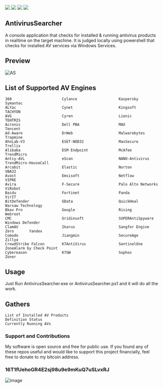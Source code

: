 <a href="https://github.com/chainski/AntivirusSearcher"><img src="https://img.shields.io/badge/OPEN--SOURCE-YES-green"></a>
<a href="https://github.com/chainski/AntivirusSearcher"><img src="https://img.shields.io/badge/license-GPL--3.0-orange"></a> 
<a href="https://github.com/chainski/AntivirusSearcher/releases"><img src="https://img.shields.io/github/v/release/Chainski/AntivirusSearcher"></a>
<a href="https://github.com/Chainski/AntivirusSearcher/blob/main/AntivirusSearcher.ps1"><img src="https://img.shields.io/badge/power-shell-blue"></a>


## AntivirusSearcher

A console application that checks for installed & running antivirus products in realtime on the target machine.
It is judged locally using powershell that checks for installed AV services via Windows Services.

## Preview 

![AS](https://user-images.githubusercontent.com/96607632/193723931-13afc236-f865-4a68-9dba-16beb1e17ef0.png)


## List of Supported AV Engines

```
360                       Cylance                   Kaspersky                 Symantec                
ALYac                     Cynet                     Kingsoft                  TACHYON                 
AVG                       Cyren                     Lionic                    TEHTRIS                 
Acronis                   Dell PBA                  MAX                       Tencent                 
Ad-Aware                  DrWeb                     Malwarebytes              Trapmine                
AhnLab-V3                 ESET-NOD32                MaxSecure                 Trellix                 
Alibaba                   ESM Endpoint              McAfee                    TrendMicro              
Antiy-AVL                 eScan                     NANO-Antivirus            TrendMicro-HouseCall    
Arcabit                   Elastic                   Norton                    VBA32                   
Avast                     Emsisoft                  Netflow                   VIPRE                   
Avira                     F-Secure                  Palo Alto Networks        ViRobot                 
Baidu                     Fortinet                  Panda                     VirIT                   
BitDefender               GData                     QuickHeal                 Warsaw Technology       
Bkav Pro                  Google                    Rising                    Webroot                 
CMC                       Gridinsoft                SUPERAntiSpyware          Windows Defender        
ClamAV                    Ikarus                    Sangfor Engine Zero       Yandex                  
Comodo                    Jiangmin                  SecureAge                 Zillya                  
CrowdStrike Falcon        K7AntiVirus               SentinelOne               ZoneAlarm by Check Point
Cybereason                K7GW                      Sophos                    Zoner                                           
```
## Usage 

Just Run AntivirusSearcher.exe or AntivirusSearcher.ps1 and it will do all the work.

## Gathers

```
List of Installed AV Products
Definition Status
Currently Running AVs
```


### Support and Contributions
My software is open source and free for public use. 
If you found any of these repos useful and would like to support this project financially, 
feel free to donate to my bitcoin address.

### 16T1fUehoGR4E2sj98u9e9mKuQ7uSLvxRJ
![image](https://user-images.githubusercontent.com/96607632/173610346-a08309b7-7ce5-4be8-88f2-d79cb6e9c3bf.png)
